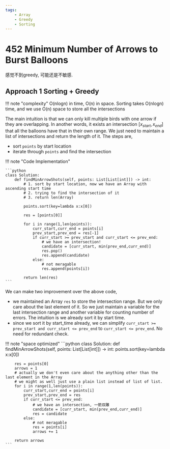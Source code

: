 ```yaml
---
tags:
    - Array
    - Greedy
    - Sorting
---
```


# 452 Minimum Number of Arrows to Burst Balloons

感觉不到greedy, 可能还是不敏感.

## Approach 1 Sorting + Greedy

!!! note "complexity"
    O(nlogn) in time, O(n) in space. Sorting takes O(nlogn) time, and we use O(n) space to store all the intersections

The main intuition is that we can only kill multiple birds with one arrow if they are overlapping. In another words, it exists an intersection $\left[x_{start},x_{end}\right]$ that all the balloons have that in their own range. We just need to maintain a list of intersections and return the length of it. The steps are,

- sort `points` by start location
- iterate through `points` and find the intersection

!!! note "Code Implementation"

    ```python
    class Solution:
        def findMinArrowShots(self, points: List[List[int]]) -> int:
            # 1. sort by start location, now we have an Array with ascending start time
            # 2. trying to find the intersection of it
            # 3. return len(Array)
    
            points.sort(key=lambda x:x[0])

            res = [points[0]]

            for i in range(1,len(points)):
                curr_start,curr_end = points[i]
                prev_start,prev_end = res[-1]
                if curr_start >= prev_start and curr_start <= prev_end:
                    # we have an intersection!
                    candidate = [curr_start, min(prev_end,curr_end)]
                    res.pop()
                    res.append(candidate)
                else:
                    # not meragable
                    res.append(points[i])
            
            return len(res)
    ```

We can make two improvement over the above code,

- we maintained an Array `res` to store the intersection range. But we only care about the last element of it. So we just maintain a variable for the last intersection range and another variable for counting number of errors. The intuition is we already sort it by start time.
- since we sort it by start_time already, we can simplify `curr_start >= prev_start and curr_start <= prev_end` to `curr_start <= prev_end`. No need for redundant check.

!!! note "space optimized"
    ```python
    class Solution:
    def findMinArrowShots(self, points: List[List[int]]) -> int:
        points.sort(key=lambda x:x[0])

        res = points[0]
        arrows = 1
        # actually we don't even care about the anything other than the last element in the Array
        # we might as well just use a plain list instead of list of list.
        for i in range(1,len(points)):
            curr_start,curr_end = points[i]
            prev_start,prev_end = res
            if curr_start <= prev_end:
                # we have an intersection, 一箭双雕
                candidate = [curr_start, min(prev_end,curr_end)]
                res = candidate
            else:
                # not meragable
                res = points[i]
                arrows += 1
        
        return arrows
    ```
